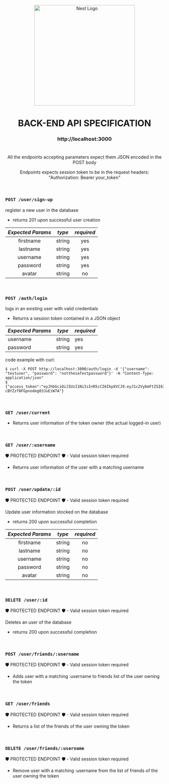<p align="center">
  <a href="http://nestjs.com/" target="blank"><img src="https://nestjs.com/img/logo_text.svg" width="320" alt="Nest Logo" /></a>
</p>
  
<h1 align="center"> BACK-END API SPECIFICATION </h1>

  
<h3 align="center"> http://localhost:3000 </h3>

<h1></h1>

<p align="center">
All the endpoints accepting parameters expect them JSON encoded in the POST body
</p>
<p align="center">
Endpoints expects session token to be in the request headers: "Authorization: Bearer your_token"
</p>
  
</br>

### `POST /user/sign-up`
register a new user in the database

- returns 201 upon successful user creation
 
| _Expected Params_|  _type_       | _required_  |
| :--------------: | :-----------: | :---------: |
| firstname        | string        |  yes        |
| lastname         | string        |  yes        |
| username         | string        |  yes        |
| password         | string        |  yes        |
| avatar           | string        |  no         |




</br>

### `POST /auth/login`
logs in an existing user with valid credentials

- Returns a session token contained in a JSON object

| _Expected Params_|  _type_       | _required_  |
| ---------------- | ------------- | ----------- |
| username         | string        |  yes        |
| password         | string        |  yes        |

code example with curl:
```
$ curl -X POST http://localhost:3000/auth/login -d '{"username": "testuser", "password": "notthesafestpassword"}' -H "Content-Type: application/json"
$ {"access_token":"eyJhbGciOiJIUzI1NiIsInR5cCI6IkpXVCJ9.eyJ1c2VybmFtZSI6ImxlbyIsImlhdCI6MTY1MTYwMTM4NywiZXhwIjoxNjUxNjg3Nzg3fQ.fzsSoSN7umQM1IFtZt-cBYZzf8FGpnodeg03JuEiW7A"}
```
</br>

### `GET /user/current`
- Returns user information of the token owner (the actual logged-in user)

</br>

### `GET /user/:username`
🛡️ PROTECTED ENDPOINT 🛡️ - Valid session token required
- Returns user information of the user with a matching username

</br>

### `POST /user/update/:id`
🛡️ PROTECTED ENDPOINT 🛡️ - Valid session token required

Update user information stocked on the database

- returns 200 upon successful completion

| _Expected Params_|  _type_       | _required_  |
| :--------------: | :-----------: | :---------: |
| firstname        | string        |  no         |
| lastname         | string        |  no         |
| username         | string        |  no         |
| password         | string        |  no         |
| avatar           | string        |  no         |

</br>

### `DELETE /user/:id`
🛡️ PROTECTED ENDPOINT 🛡️ - Valid session token required

Deletes an user of the database

- returns 200 upon successful completion

</br>

### `POST /user/friends/:username`
🛡️ PROTECTED ENDPOINT 🛡️ - Valid session token required
- Adds user with a matching :username to friends list of the user owning the token 

</br>

### `GET /user/friends`
🛡️ PROTECTED ENDPOINT 🛡️ - Valid session token required
- Returns a list of the friends of the user owning the token

</br>

### `DELETE /user/friends/:username`
🛡️ PROTECTED ENDPOINT 🛡️ - Valid session token required
- Remove user with a matching :username from the list of friends of the user owning the token

</br>
